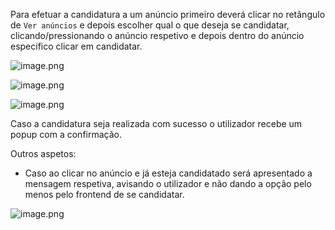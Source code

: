 Para efetuar a candidatura a um anúncio primeiro deverá clicar no retângulo de `Ver anúncios` e depois escolher qual o que deseja se candidatar, clicando/pressionando o anúncio respetivo e depois dentro do anúncio especifico clicar em candidatar.

![image.png](/.attachments/image-9ec317f9-ec25-431a-8250-f39b104e7e1e.png)

![image.png](/.attachments/image-99d6c2cf-2544-4c4d-b069-11d3aa74e9d8.png)

![image.png](/.attachments/image-5c02f6d6-7bd8-43d3-913d-5ad7a43842e8.png)

Caso a candidatura seja realizada com sucesso o utilizador recebe um popup com a confirmação.

Outros aspetos:
- Caso ao clicar no anúncio e já esteja candidatado será apresentado a mensagem respetiva, avisando o utilizador e não dando a opção pelo menos pelo frontend de se candidatar.

![image.png](/.attachments/image-20a949b2-914a-4863-bfb7-78a9d0e61a1e.png)


